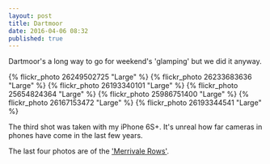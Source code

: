 ```yaml
---
layout: post
title: Dartmoor
date: 2016-04-06 08:32
published: true
---
```


Dartmoor's a long way to go for weekend's 'glamping' but we did it anyway.

{% flickr_photo 26249502725 "Large" %}
{% flickr_photo 26233683636 "Large" %}
{% flickr_photo 26193340101 "Large" %}
{% flickr_photo 25654824364 "Large" %}
{% flickr_photo 25986751400 "Large" %}
{% flickr_photo 26167153472 "Large" %}
{% flickr_photo 26193344541 "Large" %}

The third shot was taken with my iPhone 6S+.  It's unreal how far cameras in
phones have come in the last few years.

The last four photos are of the ['Merrivale Rows'](http://www.stone-circles.org.uk/stone/merrivalerows.htm).
